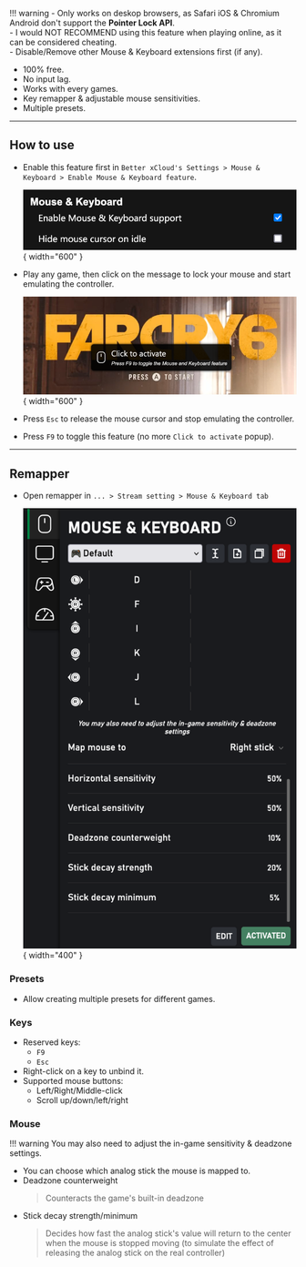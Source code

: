!!! warning
    - Only works on deskop browsers, as Safari iOS & Chromium Android don't support the **Pointer Lock API**.  
    - I would NOT RECOMMEND using this feature when playing online, as it can be considered cheating.  
    - Disable/Remove other Mouse & Keyboard extensions first (if any).  

- 100% free.
- No input lag.
- Works with every games.
- Key remapper & adjustable mouse sensitivities.
- Multiple presets.

---
## How to use
- Enable this feature first in `Better xCloud's Settings > Mouse & Keyboard > Enable Mouse & Keyboard feature`.

    ![mkb](images/mkb/settings.png){ width="600" }

- Play any game, then click on the message to lock your mouse and start emulating the controller.

    ![click-to-activate](images/mkb/activate.png){ width="600" }

- Press `Esc` to release the mouse cursor and stop emulating the controller.

- Press `F9` to toggle this feature (no more `Click to activate` popup).

---
## Remapper

- Open remapper in `... > Stream setting > Mouse & Keyboard tab`

    ![Remapper](images/mkb/remapper.png){ width="400" }

### Presets
- Allow creating multiple presets for different games.

### Keys
- Reserved keys:
    - `F9`
    - `Esc`
- Right-click on a key to unbind it.
- Supported mouse buttons:
    - Left/Right/Middle-click
    - Scroll up/down/left/right

### Mouse
!!! warning
    You may also need to adjust the in-game sensitivity & deadzone settings.

- You can choose which analog stick the mouse is mapped to.
- Deadzone counterweight
  > Counteracts the game's built-in deadzone
- Stick decay strength/minimum
  > Decides how fast the analog stick's value will return to the center when the mouse is stopped moving (to simulate the effect of releasing the analog stick on the real controller)
